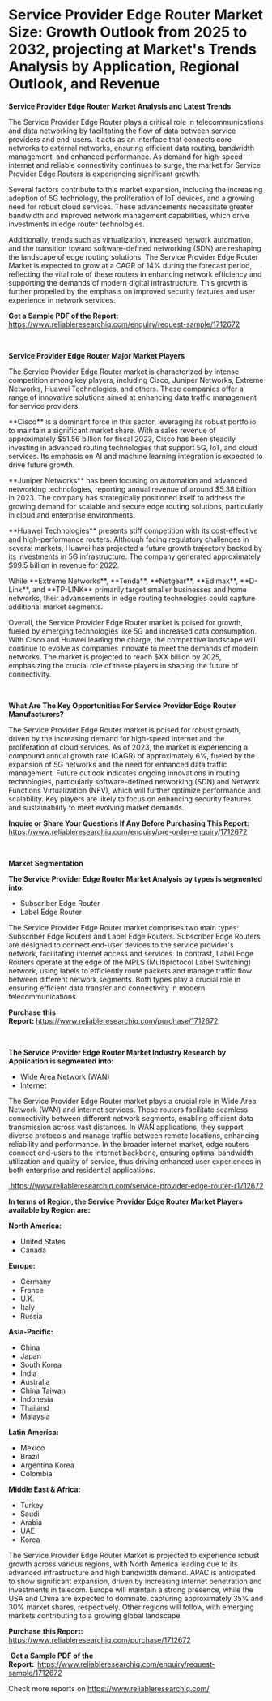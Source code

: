 <p><h1>Service Provider Edge Router Market Size: Growth Outlook from 2025 to 2032, projecting at Market's Trends Analysis by Application, Regional Outlook, and Revenue</h1></p><p><strong>Service Provider Edge Router Market Analysis and Latest Trends</strong></p>
<p><p>The Service Provider Edge Router plays a critical role in telecommunications and data networking by facilitating the flow of data between service providers and end-users. It acts as an interface that connects core networks to external networks, ensuring efficient data routing, bandwidth management, and enhanced performance. As demand for high-speed internet and reliable connectivity continues to surge, the market for Service Provider Edge Routers is experiencing significant growth.</p><p>Several factors contribute to this market expansion, including the increasing adoption of 5G technology, the proliferation of IoT devices, and a growing need for robust cloud services. These advancements necessitate greater bandwidth and improved network management capabilities, which drive investments in edge router technologies.</p><p>Additionally, trends such as virtualization, increased network automation, and the transition toward software-defined networking (SDN) are reshaping the landscape of edge routing solutions. The Service Provider Edge Router Market is expected to grow at a CAGR of 14% during the forecast period, reflecting the vital role of these routers in enhancing network efficiency and supporting the demands of modern digital infrastructure. This growth is further propelled by the emphasis on improved security features and user experience in network services.</p></p>
<p><strong>Get a Sample PDF of the Report:&nbsp;</strong> <a href="https://www.reliableresearchiq.com/enquiry/request-sample/1712672?utm_campaign=2761&utm_medium=2&utm_source=Github&utm_content=ia&utm_term=28032025&utm_id=service-provider-edge-router">https://www.reliableresearchiq.com/enquiry/request-sample/1712672</a></p>
<p>&nbsp;</p>
<p><strong>Service Provider Edge Router Major Market Players</strong></p>
<p><p>The Service Provider Edge Router market is characterized by intense competition among key players, including Cisco, Juniper Networks, Extreme Networks, Huawei Technologies, and others. These companies offer a range of innovative solutions aimed at enhancing data traffic management for service providers.</p><p>**Cisco** is a dominant force in this sector, leveraging its robust portfolio to maintain a significant market share. With a sales revenue of approximately $51.56 billion for fiscal 2023, Cisco has been steadily investing in advanced routing technologies that support 5G, IoT, and cloud services. Its emphasis on AI and machine learning integration is expected to drive future growth.</p><p>**Juniper Networks** has been focusing on automation and advanced networking technologies, reporting annual revenue of around $5.38 billion in 2023. The company has strategically positioned itself to address the growing demand for scalable and secure edge routing solutions, particularly in cloud and enterprise environments.</p><p>**Huawei Technologies** presents stiff competition with its cost-effective and high-performance routers. Although facing regulatory challenges in several markets, Huawei has projected a future growth trajectory backed by its investments in 5G infrastructure. The company generated approximately $99.5 billion in revenue for 2022.</p><p>While **Extreme Networks**, **Tenda**, **Netgear**, **Edimax**, **D-Link**, and **TP-LINK** primarily target smaller businesses and home networks, their advancements in edge routing technologies could capture additional market segments.</p><p>Overall, the Service Provider Edge Router market is poised for growth, fueled by emerging technologies like 5G and increased data consumption. With Cisco and Huawei leading the charge, the competitive landscape will continue to evolve as companies innovate to meet the demands of modern networks. The market is projected to reach $XX billion by 2025, emphasizing the crucial role of these players in shaping the future of connectivity.</p></p>
<p>&nbsp;</p>
<p><strong>What Are The Key Opportunities For Service Provider Edge Router Manufacturers?</strong></p>
<p><p>The Service Provider Edge Router market is poised for robust growth, driven by the increasing demand for high-speed internet and the proliferation of cloud services. As of 2023, the market is experiencing a compound annual growth rate (CAGR) of approximately 6%, fueled by the expansion of 5G networks and the need for enhanced data traffic management. Future outlook indicates ongoing innovations in routing technologies, particularly software-defined networking (SDN) and Network Functions Virtualization (NFV), which will further optimize performance and scalability. Key players are likely to focus on enhancing security features and sustainability to meet evolving market demands.</p></p>
<p><strong>Inquire or Share Your Questions If Any Before Purchasing This Report:</strong> <a href="https://www.reliableresearchiq.com/enquiry/pre-order-enquiry/1712672?utm_campaign=2761&utm_medium=2&utm_source=Github&utm_content=ia&utm_term=28032025&utm_id=service-provider-edge-router">https://www.reliableresearchiq.com/enquiry/pre-order-enquiry/1712672</a></p>
<p>&nbsp;</p>
<p><strong>Market Segmentation</strong></p>
<p><strong>The Service Provider Edge Router Market Analysis by types is segmented into:</strong></p>
<p><ul><li>Subscriber Edge Router</li><li>Label Edge Router</li></ul></p>
<p><p>The Service Provider Edge Router market comprises two main types: Subscriber Edge Routers and Label Edge Routers. Subscriber Edge Routers are designed to connect end-user devices to the service provider's network, facilitating internet access and services. In contrast, Label Edge Routers operate at the edge of the MPLS (Multiprotocol Label Switching) network, using labels to efficiently route packets and manage traffic flow between different network segments. Both types play a crucial role in ensuring efficient data transfer and connectivity in modern telecommunications.</p></p>
<p><strong>Purchase this Report:&nbsp;</strong><a href="https://www.reliableresearchiq.com/purchase/1712672?utm_campaign=2761&utm_medium=2&utm_source=Github&utm_content=ia&utm_term=28032025&utm_id=service-provider-edge-router">https://www.reliableresearchiq.com/purchase/1712672</a></p>
<p>&nbsp;</p>
<p><strong>The Service Provider Edge Router Market Industry Research by Application is segmented into:</strong></p>
<p><ul><li>Wide Area Network (WAN)</li><li>Internet</li></ul></p>
<p><p>The Service Provider Edge Router market plays a crucial role in Wide Area Network (WAN) and internet services. These routers facilitate seamless connectivity between different network segments, enabling efficient data transmission across vast distances. In WAN applications, they support diverse protocols and manage traffic between remote locations, enhancing reliability and performance. In the broader internet market, edge routers connect end-users to the internet backbone, ensuring optimal bandwidth utilization and quality of service, thus driving enhanced user experiences in both enterprise and residential applications.</p></p>
<p><a href="https://www.reliableresearchiq.com/service-provider-edge-router-r1712672?utm_campaign=2761&utm_medium=2&utm_source=Github&utm_content=ia&utm_term=28032025&utm_id=service-provider-edge-router">&nbsp;https://www.reliableresearchiq.com/service-provider-edge-router-r1712672</a></p>
<p><strong>In terms of Region, the Service Provider Edge Router Market Players available by Region are:</strong></p>
<p>
    <p> <strong> North America: </strong>
        <ul>
            <li>United States</li>
            <li>Canada</li>
        </ul>
        </p> 
    <p> <strong> Europe: </strong>
        <ul>
            <li>Germany</li>
            <li>France</li>
            <li>U.K.</li>
            <li>Italy</li>
            <li>Russia</li>
        </ul>
        </p> 
    <p> <strong> Asia-Pacific: </strong>
        <ul>
            <li>China</li>
            <li>Japan</li>
            <li>South Korea</li>
            <li>India</li>
            <li>Australia</li>
            <li>China Taiwan</li>
            <li>Indonesia</li>
            <li>Thailand</li>
            <li>Malaysia</li>
        </ul>
        </p> 
    <p> <strong> Latin America: </strong>
        <ul>
            <li>Mexico</li>
            <li>Brazil</li>
            <li>Argentina Korea</li>
            <li>Colombia</li>
        </ul>
        </p> 
    <p> <strong> Middle East & Africa: </strong>
        <ul>
            <li>Turkey</li>
            <li>Saudi</li>
            <li>Arabia</li>
            <li>UAE</li>
            <li>Korea</li>
        </ul>
    </p>
    </p>
<p><p>The Service Provider Edge Router Market is projected to experience robust growth across various regions, with North America leading due to its advanced infrastructure and high bandwidth demand. APAC is anticipated to show significant expansion, driven by increasing internet penetration and investments in telecom. Europe will maintain a strong presence, while the USA and China are expected to dominate, capturing approximately 35% and 30% market shares, respectively. Other regions will follow, with emerging markets contributing to a growing global landscape.</p></p>
<p><strong>Purchase this Report: </strong><a href="https://www.reliableresearchiq.com/purchase/1712672?utm_campaign=2761&utm_medium=2&utm_source=Github&utm_content=ia&utm_term=28032025&utm_id=service-provider-edge-router">https://www.reliableresearchiq.com/purchase/1712672</a></p>
<p>&nbsp;<strong>Get a Sample PDF of the Report:&nbsp;&nbsp;</strong><a href="https://www.reliableresearchiq.com/enquiry/request-sample/1712672?utm_campaign=2761&utm_medium=2&utm_source=Github&utm_content=ia&utm_term=28032025&utm_id=service-provider-edge-router">https://www.reliableresearchiq.com/enquiry/request-sample/1712672</a></p>
<p><strong></strong></p>
<p>Check more reports on <a href="https://www.reliableresearchiq.com/?utm_campaign=2761&utm_medium=2&utm_source=Github&utm_content=ia&utm_term=28032025&utm_id=service-provider-edge-router">https://www.reliableresearchiq.com/</a></p>